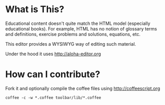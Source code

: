 What is This?
=========

Educational content doesn't quite match the HTML model (especially educational books).
For example, HTML has no notion of glossary terms and definitions, exercise problems and solutions, equations, etc.

This editor provides a WYSIWYG way of editing such material.

Under the hood it uses http://aloha-editor.org

 How can I contribute?
=======================

Fork it and optionally compile the coffee files using http://coffeescript.org

    coffee -c -w *.coffee toolbar/lib/*.coffee

